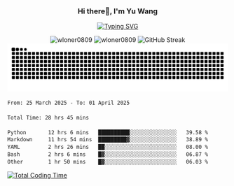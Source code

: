 <h3 align="center">Hi there👋, I'm Yu Wang</h1>

<p align="center"><a href="https://git.io/typing-svg"><img src="https://readme-typing-svg.demolab.com?font=Alex+Brush&size=18&pause=1000&color=716A50&background=6F66FF00&center=true&vCenter=true&width=435&lines=To+love+oneself+is+the+beginning+of+a+lifelong+romance.+%E2%80%94+Oscar+Wilde" alt="Typing SVG" /></a></p>


<p align="center">
 <img src="https://github-readme-stats.vercel.app/api/top-langs?username=wloner0809&show_icons=true&locale=en&layout=compact" alt="wloner0809" height=120 />
 <img src="https://github-readme-stats.vercel.app/api?username=wloner0809&show_icons=true&locale=en" alt="wloner0809" height=120 />
 <img src="https://github-readme-streak-stats.herokuapp.com?user=wloner0809&theme=microsoft" alt="GitHub Streak" height=120 />
 <img src="https://github.com/Wloner0809/Wloner0809/blob/output/github-contribution-grid-snake.svg">
</p>
 
<!--START_SECTION:waka-->

```txt
From: 25 March 2025 - To: 01 April 2025

Total Time: 28 hrs 45 mins

Python       12 hrs 6 mins   ██████████░░░░░░░░░░░░░░░   39.58 %
Markdown     11 hrs 54 mins  █████████▓░░░░░░░░░░░░░░░   38.89 %
YAML         2 hrs 26 mins   ██░░░░░░░░░░░░░░░░░░░░░░░   08.00 %
Bash         2 hrs 6 mins    █▓░░░░░░░░░░░░░░░░░░░░░░░   06.87 %
Other        1 hr 50 mins    █▓░░░░░░░░░░░░░░░░░░░░░░░   06.03 %
```

<!--END_SECTION:waka-->

[![Total Coding Time](https://wakatime.com/badge/user/3b010e91-e8bb-445f-9eac-c8ab5bc30cb6.svg)](https://wakatime.com/@3b010e91-e8bb-445f-9eac-c8ab5bc30cb6)
